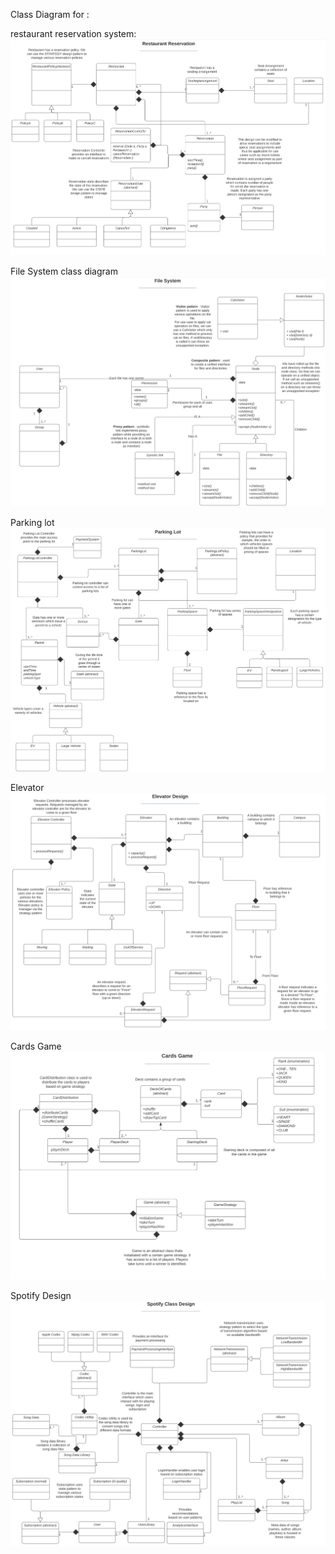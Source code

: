 Class Diagram for :

restaurant reservation system:
![img_2.png](img_2.png)

File System class diagram
![img_7.png](img_7.png)

Parking lot
![img_5.png](img_5.png)

Elevator 
![img_1.png](img_1.png)

Cards Game
![img_3.png](img_3.png)

Spotify Design
![img_6.png](img_6.png)